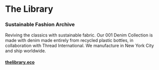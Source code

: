 # The Library

### Sustainable Fashion Archive

Reviving the classics with sustainable fabric. Our 001 Denim Collection is made with denim made entirely from recycled plastic bottles, in collaboration with Thread International. We manufacture in New York City and ship worldwide.

#### [thelibrary.eco](https://thelibrary.eco)
